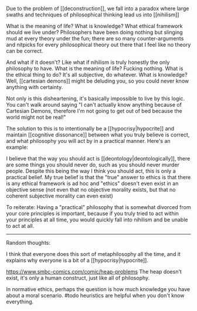 Due to the problem of [[deconstruction]], we fall into a paradox where large swaths and techniques of philosophical thinking lead us into [[nihilism]]

What is the meaning of life? What is knowledge? What ethical framework should we live under? Philosophers have been doing nothing but slinging mud at every theory under the fun; there are so many counter-arguments and nitpicks for every philosophical theory out there that I feel like no theory can be correct.

And what if it doesn't? Like what if nihilism is truly honestly the only philosophy to have. What is the meaning of life? Fucking nothing. What is the ethical thing to do? It's all subjective, do whatever. What is knowledge? Well, [[cartesian demons]] might be deluding you, so you could never know anything with certainty.

Not only is this disheartening, it's basically impossible to live by this logic. You can't walk around saying "I can't actually know anything because of Cartesian Demons, therefore I'm not going to get out of bed because the world might not be real!"

The solution to this is to intentionally be a [[hypocrisy|hypocrite]] and maintain [[cognitive dissonance]] between what you truly believe is correct, and what philosophy you will act by in a practical manner. Here's an example:

I believe that the way you should act is [[deontology|deontologically]], there are some things you should never do, such as you should never murder people. Despite this being the way I think you should act, this is only a practical belief. My true belief is that the "true" answer to ethics is that there is any ethical framework is ad hoc and "ethics" doesn't even exist in an objective sense (not even that no objective morality exists, but that no coherent subjective morality can even exist)

To reiterate: Having a "practical" philosophy that is somewhat divorced from your core principles is important, because if you truly tried to act within your principles at all time, you would quickly fall into nihilism and be unable to act at all.

-------------------------

Random thoughts:

I think that everyone does this sort of metaphilosophy all the time, and it explains why everyone is a bit of a [[hypocrisy|hypocrite]].

https://www.smbc-comics.com/comic/heap-problems
The heap doesn't exist, it's only a human construct, just like all of philosophy.

In normative ethics, perhaps the question is how much knowledge you have about a moral scenario. #todo heuristics are helpful when you don't know everything.
